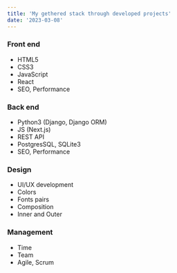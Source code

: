 ```yaml
---
title: 'My gethered stack through developed projects'
date: '2023-03-08'
---
```


### Front end

- HTML5
- CSS3
- JavaScript
- React
- SEO, Performance

### Back end

- Python3 (Django, Django ORM)
- JS (Next.js)
- REST API
- PostgresSQL, SQLite3
- SEO, Performance

### Design

- UI/UX development
- Colors
- Fonts pairs
- Composition
- Inner and Outer

### Management

- Time
- Team
- Agile, Scrum
